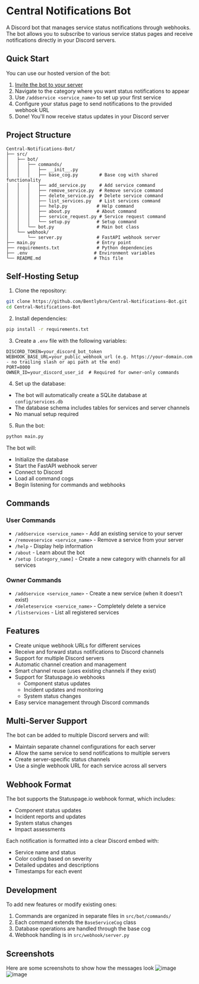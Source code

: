 # Central Notifications Bot

A Discord bot that manages service status notifications through webhooks. The bot allows you to subscribe to various service status pages and receive notifications directly in your Discord servers.

## Quick Start
You can use our hosted version of the bot:
1. [Invite the bot to your server](https://discord.com/oauth2/authorize?client_id=1316555696430387301)
2. Navigate to the category where you want status notifications to appear
3. Use `/addservice <service_name>` to set up your first service
4. Configure your status page to send notifications to the provided webhook URL
5. Done! You'll now receive status updates in your Discord server

## Project Structure
```
Central-Notifications-Bot/
├── src/
│   ├── bot/
│   │   ├── commands/
│   │   │   ├── __init__.py
│   │   │   ├── base_cog.py        # Base cog with shared functionality
│   │   │   ├── add_service.py     # Add service command
│   │   │   ├── remove_service.py  # Remove service command
│   │   │   ├── delete_service.py  # Delete service command
│   │   │   ├── list_services.py   # List services command
│   │   │   ├── help.py           # Help command
│   │   │   ├── about.py          # About command
│   │   │   ├── service_request.py # Service request command
│   │   │   └── setup.py          # Setup command
│   │   └── bot.py                # Main bot class
│   └── webhook/
│       └── server.py             # FastAPI webhook server
├── main.py                       # Entry point
├── requirements.txt              # Python dependencies
├── .env                         # Environment variables
└── README.md                    # This file
```

## Self-Hosting Setup
1. Clone the repository:
```bash
git clone https://github.com/Bentlybro/Central-Notifications-Bot.git
cd Central-Notifications-Bot
```

2. Install dependencies:
```bash
pip install -r requirements.txt
```

3. Create a `.env` file with the following variables:
```env
DISCORD_TOKEN=your_discord_bot_token
WEBHOOK_BASE_URL=your_public_webhook_url (e.g. https://your-domain.com - no trailing slash or api path at the end)
PORT=8000
OWNER_ID=your_discord_user_id  # Required for owner-only commands
```

4. Set up the database:
- The bot will automatically create a SQLite database at `config/services.db`
- The database schema includes tables for services and server channels
- No manual setup required

5. Run the bot:
```bash
python main.py
```

The bot will:
- Initialize the database
- Start the FastAPI webhook server
- Connect to Discord
- Load all command cogs
- Begin listening for commands and webhooks

## Commands
### User Commands
- `/addservice <service_name>` - Add an existing service to your server
- `/removeservice <service_name>` - Remove a service from your server
- `/help` - Display help information
- `/about` - Learn about the bot
- `/setup [category_name]` - Create a new category with channels for all services

### Owner Commands
- `/addservice <service_name>` - Create a new service (when it doesn't exist)
- `/deleteservice <service_name>` - Completely delete a service
- `/listservices` - List all registered services

## Features
- Create unique webhook URLs for different services
- Receive and forward status notifications to Discord channels
- Support for multiple Discord servers
- Automatic channel creation and management
- Smart channel reuse (uses existing channels if they exist)
- Support for Statuspage.io webhooks
    - Component status updates
    - Incident updates and monitoring
    - System status changes
- Easy service management through Discord commands

## Multi-Server Support
The bot can be added to multiple Discord servers and will:
- Maintain separate channel configurations for each server
- Allow the same service to send notifications to multiple servers
- Create server-specific status channels
- Use a single webhook URL for each service across all servers

## Webhook Format
The bot supports the Statuspage.io webhook format, which includes:
- Component status updates
- Incident reports and updates
- System status changes
- Impact assessments

Each notification is formatted into a clear Discord embed with:
- Service name and status
- Color coding based on severity
- Detailed updates and descriptions
- Timestamps for each event

## Development
To add new features or modify existing ones:
1. Commands are organized in separate files in `src/bot/commands/`
2. Each command extends the `BaseServiceCog` class
3. Database operations are handled through the base cog
4. Webhook handling is in `src/webhook/server.py`

## Screenshots 
Here are some screenshots to show how the messages look
![image](https://github.com/user-attachments/assets/e4e27608-5961-4b50-8904-0ab9d8db45c6)
![image](https://github.com/user-attachments/assets/8d681652-2b08-43f8-9e02-d59add6963c1)


